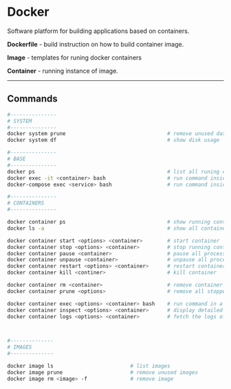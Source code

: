 # Docker

Software platform for building applications based on containers.

**Dockerfile** - build instruction on how to build container image. 

**Image** - templates for runing docker containers

**Container** - running instance of image.

---

## Commands

```bash
#---------------
# SYSTEM
#---------------
docker system prune 			    				# remove unused data
docker system df			        				# show disk usage

#---------------
# BASE
#---------------
docker ps 				            				# list all runing containers
docker exec -it <container> bash					# run command inside container
docker-compose exec <service> bash  				# run command inside docker-compose

#---------------
# CONTAINERS
#---------------

docker container ps									# show running containers
docker ls -a				        				# show all containers

docker container start <options> <container>		# start container
docker container stop <options> <container>			# stop running container
docker container pause <container> 					# pause all processes within container
docker container unpause <container>				# unpause all processes within container
docker container restart <options> <container>		# restart container
docker container kill <continer>					# kill container

docker container rm <container>						# remove container
docker container prune <options>					# remove all stopped containers

docker container exec <options> <container> bash	# run command in a container
docker container inspect <options> <container>		# display detailed information
docker container logs <options> <container>			# fetch the logs of a container



#--------------
# IMAGES
#--------------

docker image ls				        	# list images
docker image prune			        	# remove unused images
docker image rm <image> -f		    	# remove image

```

